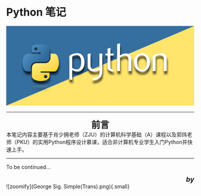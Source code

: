# Python 笔记

![PythonLOGO](Python-LOGO.jpg)

---
**<font size=5><center>前言</center></font>**
本笔记内容主要基于肖少拥老师（ZJU）的计算机科学基础（A）课程以及郭炜老师（PKU）的实用Python程序设计慕课，适合非计算机专业学生入门Python并快速上手。

---

To be continued...


<div align="right"> <font size=4><i><b>by</b></i></font> </div>
![zoomify](George Sig. Simple(Trans).png){.small}